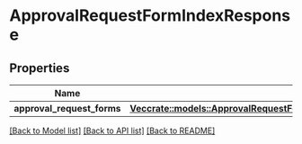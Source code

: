 # ApprovalRequestFormIndexResponse

## Properties

Name | Type | Description | Notes
------------ | ------------- | ------------- | -------------
**approval_request_forms** | [**Vec<crate::models::ApprovalRequestFormIndexResponseApprovalRequestFormsInner>**](approvalRequestFormIndexResponse_approval_request_forms_inner.md) |  | 

[[Back to Model list]](../README.md#documentation-for-models) [[Back to API list]](../README.md#documentation-for-api-endpoints) [[Back to README]](../README.md)


